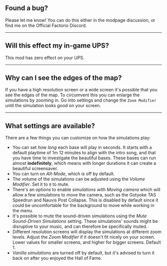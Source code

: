 ## Found a bug?

Please let me know! You can do this either in the modpage discussion, or find me on the Official Factorio Discord.

---

## Will this effect my in-game UPS?

This mod has zero effect on your UPS.

---

## Why can I see the edges of the map?

If you have a high resolution screen or a wide screen it's possible that you see the edges of the map. To circumvent this you can enlarge the simulations by zooming in. Go into settings and change the `Zoom Modifier` until the simulation looks good on your screen.

---

## What settings are available?

There are a few things you can customize on how the simulations play:
- You can set *how long* each base will play in seconds. It starts with a default playtime of 1m 12 minutes to align with the intro song, and that you have time to investigate the beautiful bases. These bases can run almost **indefinitely**, which means with longer durations it can create a beautiful screensaver.
- You can turn on *Alt-Mode*, which is off by default.
- The volume of the simulations can be adjusted using the *Volume Modifier*. Set it to `0` to mute.
- There's an options to enable *simulations with Moving camera* which will allow a few simulations to move the camera, such as the Gotyoke TAS Speedrun and Nauvis Post Collapse. This is disabled by default since it could be uncomfortable for the background to move while working in the menu.
- It's possible to mute the sound-driven simulations using the *Mute Sound-Driven Simulations* setting. These simulations' sounds might be disruptive to your music, and can therefore be specifically muted.
- Different resolution screens will display the simulations at different zoom levels. Adjust the *Zoom Modifier* if it doesn't fit nicely on your screen. Lower values for smaller screens, and higher for bigger screens. Default 1.
- *Vanilla simulations* are turned off by default, but it's advised to turn it back on after you enjoyed the Hall of Fame.